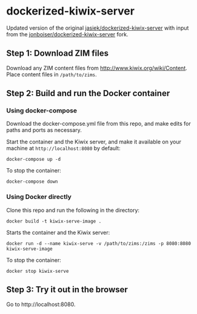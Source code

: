 dockerized-kiwix-server
=================

Updated version of the original [jasiek/dockerized-kiwix-server](https://github.com/jasiek/dockerized-kiwix-server) with input from the [jonboiser/dockerized-kiwix-server](https://github.com/jonboiser/dockerized-kiwix-server) fork.

## Step 1: Download ZIM files

Download any ZIM content files from <http://www.kiwix.org/wiki/Content>.
Place content files in `/path/to/zims`.

## Step 2: Build and run the Docker container

### Using docker-compose

Download the docker-compose.yml file from this repo, and make edits for paths and ports as necessary.

Start the container and the Kiwix server, and make it available on your machine at `http://localhost:8080` by default:

```shell
docker-compose up -d
```

To stop the container:
```shell
docker-compose down
```

### Using Docker directly

Clone this repo and run the following in the directory:

```shell
docker build -t kiwix-serve-image .
```

Starts the container and the Kiwix server:

```shell
docker run -d --name kiwix-serve -v /path/to/zims:/zims -p 8080:8080 kiwix-serve-image
```

To stop the container:

```shell
docker stop kiwix-serve
```

## Step 3: Try it out in the browser

Go to http://localhost:8080.